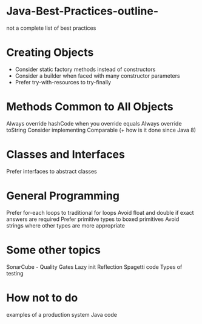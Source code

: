 # Java-Best-Practices-outline-
  not a complete list of best practices

# Creating Objects
  - Consider static factory methods instead of constructors
  - Consider a builder when faced with many constructor parameters
  - Prefer try-with-resources to try-finally
 
# Methods Common to All Objects
  Always override hashCode when you override equals
  Always override toString
  Consider implementing Comparable (+ how is it done since Java 8)
  
# Classes and Interfaces
  Prefer interfaces to abstract classes

# General Programming
  Prefer for-each loops to traditional for loops
  Avoid float and double if exact answers are required
  Prefer primitive types to boxed primitives
  Avoid strings where other types are more appropriate
  
  
# Some other topics
  SonarCube - Quality Gates
  Lazy init
  Reflection
  Spagetti code
  Types of testing
  
# How not to do
  examples of a production system Java code
